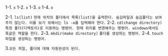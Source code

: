 1-1. `x`
1-2. `x`
1-3. `o`
1-4. `o`

2-1. `ls(list)`
`현재 위치의 폴더에서 목록(list)을 출력한다.
숨김파일과 숨김폴더는 보여주지 않는다.
이를 보기 위해서는 ls -a를 입력해야 한다.`
2-2. `cd(change directory)`
`특정 폴더(디렉토리)로 이동하는 명령어.
현재 위치를 변경해주는 명령어.
windows에서도 똑같은 역할을 한다.`
2-3. `mkdir(make directory)`
`폴더를 생성하는 명령어.`
2-4. `touch`
`파일을 생성하는 명령어.`

3.`모든 파일, 폴더에 대해 자동완성이 된다.`